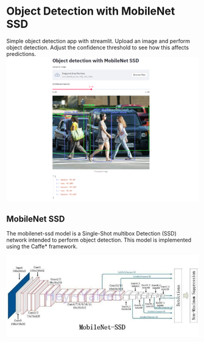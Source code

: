 # Object Detection with MobileNet SSD
Simple object detection app with streamlit. Upload an image and perform object detection. Adjust the confidence threshold to see how this affects predictions.
<img src="Images/WebsitePrint.png">

## MobileNet SSD
The mobilenet-ssd model is a Single-Shot multibox Detection (SSD) network intended to perform object detection. This model is implemented using the Caffe* framework.

<img src="Images/MobileNetSSD.png">
